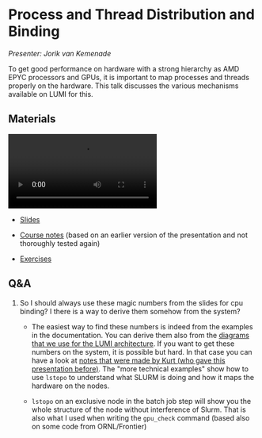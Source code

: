 # Process and Thread Distribution and Binding

*Presenter: Jorik van Kemenade*

To get good performance on hardware with a strong hierarchy as AMD EPYC processors and
        GPUs, it is important to map processes and threads properly on the hardware. This talk discusses
        the various mechanisms available on LUMI for this.

## Materials

<!--
Materials will be made available during and after the lecture
-->

<video src="https://462000265.lumidata.eu/2day-20241210/recordings/08-Binding.mp4" controls="controls"></video>

-   [Slides](https://462000265.lumidata.eu/2day-20241210/files/LUMI-2day-20241210-08-Binding.pdf)

-   [Course notes](08-Binding.md) (based on an earlier version of the presentation and not thoroughly tested again)

-   [Exercises](E08-Binding.md)

<!--
-    A video recording will follow.
-->


## Q&A

1.  So I should always use these magic numbers from the slides for cpu binding? I there is a way to derive them somehow from the system? 

    -   The easiest way to find these numbers is indeed from the examples in the documentation. You can derive them also from the [diagrams that we use for the LUMI architecture](https://docs.lumi-supercomputer.eu/hardware/lumig/). If you want to get these numbers on the system, it is possible but hard. In that case you can have a look at [notes that were made by Kurt (who gave this presentation before)](08-Binding.md). The "more technical examples" show how to use `lstopo` to understand what SLURM is doing and how it maps the hardware on the nodes.

    -   `lstopo` on an exclusive node in the batch job step will show you the whole structure of the node without interference of Slurm. That is also what I used when writing the `gpu_check` command (based also on some code from ORNL/Frontier)
